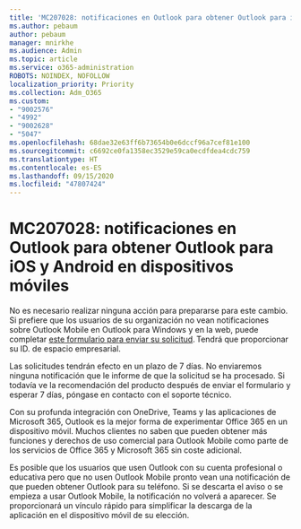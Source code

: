 ```yaml
---
title: 'MC207028: notificaciones en Outlook para obtener Outlook para iOS y Android en dispositivos móviles'
ms.author: pebaum
author: pebaum
manager: mnirkhe
ms.audience: Admin
ms.topic: article
ms.service: o365-administration
ROBOTS: NOINDEX, NOFOLLOW
localization_priority: Priority
ms.collection: Adm_O365
ms.custom:
- "9002576"
- "4992"
- "9002628"
- "5047"
ms.openlocfilehash: 68dae32e63ff6b73654b0e6dccf96a7cef81e100
ms.sourcegitcommit: c6692ce0fa1358ec3529e59ca0ecdfdea4cdc759
ms.translationtype: HT
ms.contentlocale: es-ES
ms.lasthandoff: 09/15/2020
ms.locfileid: "47807424"
---
```

# <a name="mc207028---notifications-in-outlook-to-obtain-outlook-for-ios-and-android-on-mobile-devices"></a>MC207028: notificaciones en Outlook para obtener Outlook para iOS y Android en dispositivos móviles

No es necesario realizar ninguna acción para prepararse para este cambio. Si prefiere que los usuarios de su organización no vean notificaciones sobre Outlook Mobile en Outlook para Windows y en la web, puede completar [este formulario para enviar su solicitud](https://aka.ms/MC207028). Tendrá que proporcionar su ID. de espacio empresarial. 

Las solicitudes tendrán efecto en un plazo de 7 días. No enviaremos ninguna notificación que le informe de que la solicitud se ha procesado. Si todavía ve la recomendación del producto después de enviar el formulario y esperar 7 días, póngase en contacto con el soporte técnico.

Con su profunda integración con OneDrive, Teams y las aplicaciones de Microsoft 365, Outlook es la mejor forma de experimentar Office 365 en un dispositivo móvil. Muchos clientes no saben que pueden obtener más funciones y derechos de uso comercial para Outlook Mobile como parte de los servicios de Office 365 y Microsoft 365 sin coste adicional.

Es posible que los usuarios que usen Outlook con su cuenta profesional o educativa pero que no usen Outlook Mobile pronto vean una notificación de que pueden obtener Outlook para su teléfono. Si se descarta el aviso o se empieza a usar Outlook Mobile, la notificación no volverá a aparecer. Se proporcionará un vínculo rápido para simplificar la descarga de la aplicación en el dispositivo móvil de su elección.
